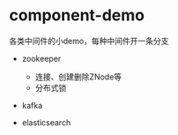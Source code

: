 # component-demo
各类中间件的小demo，每种中间件开一条分支

- zookeeper
  - 连接、创建删除ZNode等
  - 分布式锁
  
- kafka

- elasticsearch